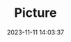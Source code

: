 ---
weight: 1
images:
- /images/edited/15.jpeg
title: Picture
date: 2023-11-11 14:03:37
tags:
- luminar
- work
---